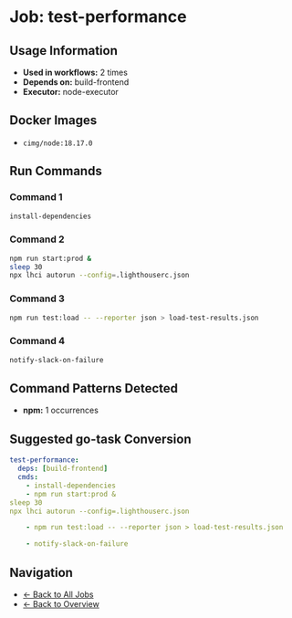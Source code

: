 # Job: test-performance

## Usage Information

- **Used in workflows:** 2 times
- **Depends on:** build-frontend
- **Executor:** node-executor

## Docker Images

- `cimg/node:18.17.0`

## Run Commands

### Command 1

```bash
install-dependencies
```

### Command 2

```bash
npm run start:prod &
sleep 30
npx lhci autorun --config=.lighthouserc.json

```

### Command 3

```bash
npm run test:load -- --reporter json > load-test-results.json

```

### Command 4

```bash
notify-slack-on-failure
```

## Command Patterns Detected

- **npm:** 1 occurrences

## Suggested go-task Conversion

```yaml
test-performance:
  deps: [build-frontend]
  cmds:
    - install-dependencies
    - npm run start:prod &
sleep 30
npx lhci autorun --config=.lighthouserc.json

    - npm run test:load -- --reporter json > load-test-results.json

    - notify-slack-on-failure
```

## Navigation

- [← Back to All Jobs](../summaries/all-jobs.md)
- [← Back to Overview](../README.md)
